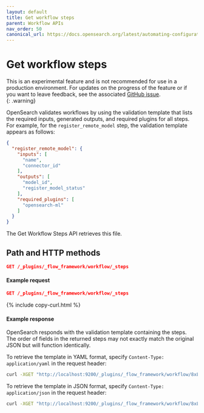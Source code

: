 ```yaml
---
layout: default
title: Get workflow steps
parent: Workflow APIs
nav_order: 50
canonical_url: https://docs.opensearch.org/latest/automating-configurations/api/get-workflow-steps/
---
```


# Get workflow steps

This is an experimental feature and is not recommended for use in a production environment. For updates on the progress of the feature or if you want to leave feedback, see the associated [GitHub issue](https://github.com/opensearch-project/flow-framework/issues/475).    
{: .warning}

OpenSearch validates workflows by using the validation template that lists the required inputs, generated outputs, and required plugins for all steps. For example, for the `register_remote_model` step, the validation template appears as follows:

```json
{
  "register_remote_model": {
    "inputs": [
      "name",
      "connector_id"
    ],
    "outputs": [
      "model_id",
      "register_model_status"
    ],
    "required_plugins": [
      "opensearch-ml"
    ]
  }
}
```

The Get Workflow Steps API retrieves this file.   

## Path and HTTP methods

```json
GET /_plugins/_flow_framework/workflow/_steps
``` 

#### Example request

```json
GET /_plugins/_flow_framework/workflow/_steps
```
{% include copy-curl.html %}


#### Example response

OpenSearch responds with the validation template containing the steps. The order of fields in the returned steps may not exactly match the original JSON but will function identically.

To retrieve the template in YAML format, specify `Content-Type: application/yaml` in the request header:

```bash
curl -XGET "http://localhost:9200/_plugins/_flow_framework/workflow/8xL8bowB8y25Tqfenm50" -H 'Content-Type: application/yaml'
```

To retrieve the template in JSON format, specify `Content-Type: application/json` in the request header:

```bash
curl -XGET "http://localhost:9200/_plugins/_flow_framework/workflow/8xL8bowB8y25Tqfenm50" -H 'Content-Type: application/json'
```